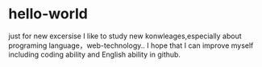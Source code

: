 # hello-world
just for new excersise
I like to study new konwleages,especially about programing language，web-technology..
I hope that I can improve myself including coding ability and English ability in github.

